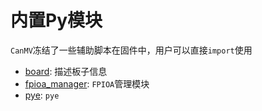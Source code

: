 内置Py模块
============

`CanMV`冻结了一些辅助脚本在固件中，用户可以直接`import`使用

* [board](./board.md): 描述板子信息
* [fpioa_manager](./fpioa_manager.md): `FPIOA`管理模块
* [pye](./pye.md): `pye`

